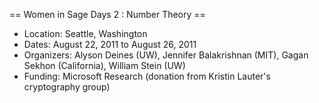 == Women in Sage Days 2 : Number Theory ==

 * Location: Seattle, Washington
 * Dates: August 22, 2011 to August 26, 2011
 * Organizers: Alyson Deines (UW), Jennifer Balakrishnan (MIT), Gagan Sekhon (California), William Stein (UW)
 * Funding: Microsoft Research (donation from Kristin Lauter's cryptography group) 

